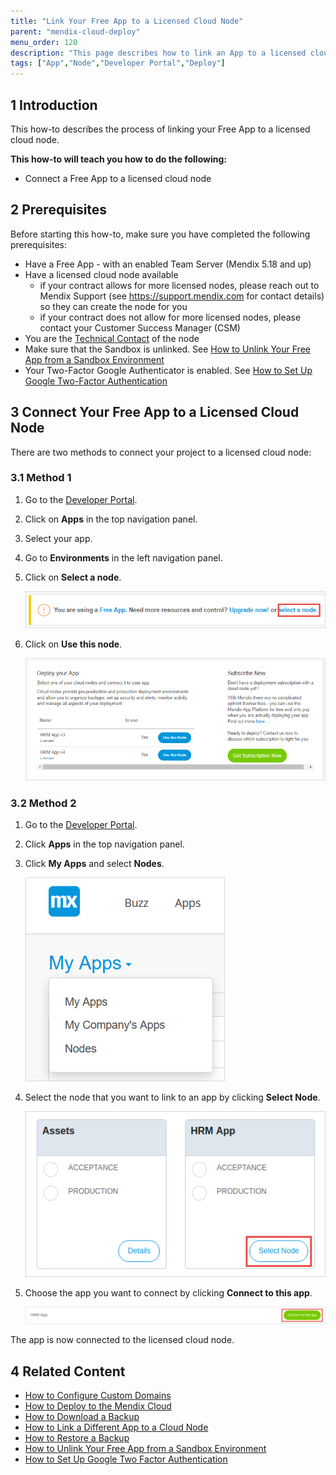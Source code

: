 ```yaml
---
title: "Link Your Free App to a Licensed Cloud Node"
parent: "mendix-cloud-deploy"
menu_order: 120
description: "This page describes how to link an App to a licensed cloud node."
tags: ["App","Node","Developer Portal","Deploy"]
---
```


## 1 Introduction

This how-to describes the process of linking your Free App to a licensed cloud node.

**This how-to will teach you how to do the following:**

*   Connect a Free App to a licensed cloud node

## 2 Prerequisites

Before starting this how-to, make sure you have completed the following prerequisites:

*   Have a Free App - with an enabled Team Server (Mendix 5.18 and up)
*   Have a licensed cloud node available
    * if your contract allows for more licensed nodes, please reach out to Mendix Support (see https://support.mendix.com for contact details) so they can create the node for you
    * if your contract does not allow for more licensed nodes, please contact your Customer Success Manager (CSM)
*   You are the [Technical Contact](/developerportal/company-app-roles/technical-contact) of the node
*   Make sure that the Sandbox is unlinked. See [How to Unlink Your Free App from a Sandbox Environment](how-to-unlink-sandbox)
*   Your Two-Factor Google Authenticator is enabled. See [How to Set Up Google Two-Factor Authentication](/howtogeneral/support/how-to-set-up-two-factor-authentication-with-google-authenticator)

## 3 Connect Your Free App to a Licensed Cloud Node
There are two methods to connect your project to a licensed cloud node:

### 3.1 Method 1

1.  Go to the [Developer Portal](http://home.mendix.com).
2.  Click on **Apps** in the top navigation panel.
2.  Select your app.
3.  Go to **Environments** in the left navigation panel.
4.  Click on **Select a node**.

    ![](attachments/how-to-link-app-to-node/link-node.png)

5.  Click on **Use this node**.

    ![](attachments/how-to-link-app-to-node/choose-node.png)

### 3.2 Method 2

1.  Go to the [Developer Portal](http://home.mendix.com).
2.  Click **Apps** in the top navigation panel.
2.  Click **My Apps** and select **Nodes**.

    ![](attachments/how-to-link-app-to-node/myapps.png)

3. Select the node that you want to link to an app by clicking **Select Node**.    

    ![](attachments/how-to-link-app-to-node/select-node.png)

4.  Choose the app you want to connect by clicking **Connect to this app**.

    ![](attachments/how-to-link-app-to-node/connect-app.png)

The app is now connected to the licensed cloud node.

## 4 Related Content

*   [How to Configure Custom Domains](custom-domains)
*   [How to Deploy to the Mendix Cloud](mendix-cloud-deploy)
*   [How to Download a Backup](/developerportal/howto/how-to-download-a-backup)
*   [How to Link a Different App to a Cloud Node](how-to-link-a-different-app-to-a-node)
*   [How to Restore a Backup](/developerportal/howto/how-to-restore-a-backup)
*   [How to Unlink Your Free App from a Sandbox Environment](how-to-unlink-sandbox)
*   [How to Set Up Google Two Factor Authentication](/howtogeneral/support/how-to-set-up-two-factor-authentication-with-google-authenticator)
